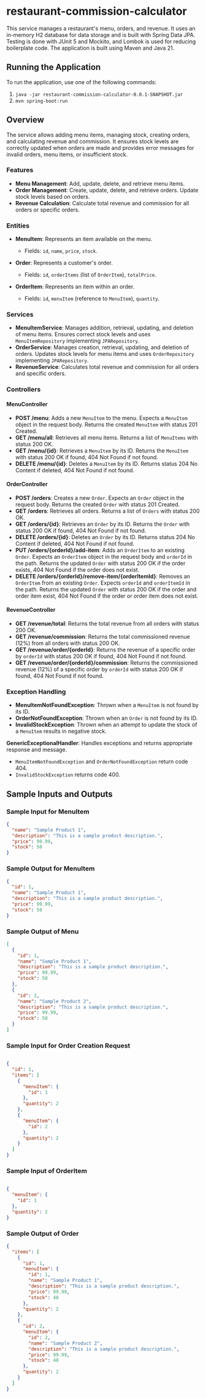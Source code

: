 # restaurant-commission-calculator

This service manages a restaurant's menu, orders, and revenue. It uses an in-memory H2 database for data storage and is built with Spring Data JPA. Testing is done with JUnit 5 and Mockito, and Lombok is used for reducing boilerplate code. The application is built using Maven and Java 21.

## Running the Application

To run the application, use one of the following commands:

1. `java -jar restaurant-commission-calculator-0.0.1-SNAPSHOT.jar`
2. `mvn spring-boot:run`

## Overview

The service allows adding menu items, managing stock, creating orders, and calculating revenue and commission. It ensures stock levels are correctly updated when orders are made and provides error messages for invalid orders, menu items, or insufficient stock.

### Features

- **Menu Management**: Add, update, delete, and retrieve menu items.
- **Order Management**: Create, update, delete, and retrieve orders. Update stock levels based on orders.
- **Revenue Calculation**: Calculate total revenue and commission for all orders or specific orders.

### Entities

- **MenuItem**: Represents an item available on the menu.
  - Fields: `id`, `name`, `price`, `stock`.

- **Order**: Represents a customer's order.
  - Fields: `id`, `orderItems` (list of `OrderItem`), `totalPrice`.

- **OrderItem**: Represents an item within an order.
  - Fields: `id`, `menuItem` (reference to `MenuItem`), `quantity`.

### Services

- **MenuItemService**: Manages addition, retrieval, updating, and deletion of menu items. Ensures correct stock levels and uses `MenuItemRepository` implementing `JPARepository`.
- **OrderService**: Manages creation, retrieval, updating, and deletion of orders. Updates stock levels for menu items and uses `OrderRepository` implementing `JPARepository`.
- **RevenueService**: Calculates total revenue and commission for all orders and specific orders.

### Controllers

#### MenuController

- **POST /menu**: Adds a new `MenuItem` to the menu. Expects a `MenuItem` object in the request body. Returns the created `MenuItem` with status 201 Created.
- **GET /menu/all**: Retrieves all menu items. Returns a list of `MenuItems` with status 200 OK.
- **GET /menu/{id}**: Retrieves a `MenuItem` by its ID. Returns the `MenuItem` with status 200 OK if found, 404 Not Found if not found.
- **DELETE /menu/{id}**: Deletes a `MenuItem` by its ID. Returns status 204 No Content if deleted, 404 Not Found if not found.

#### OrderController

- **POST /orders**: Creates a new `Order`. Expects an `Order` object in the request body. Returns the created `Order` with status 201 Created.
- **GET /orders**: Retrieves all orders. Returns a list of `Orders` with status 200 OK.
- **GET /orders/{id}**: Retrieves an `Order` by its ID. Returns the `Order` with status 200 OK if found, 404 Not Found if not found.
- **DELETE /orders/{id}**: Deletes an `Order` by its ID. Returns status 204 No Content if deleted, 404 Not Found if not found.
- **PUT /orders/{orderId}/add-item**: Adds an `OrderItem` to an existing `Order`. Expects an `OrderItem` object in the request body and `orderId` in the path. Returns the updated `Order` with status 200 OK if the order exists, 404 Not Found if the order does not exist.
- **DELETE /orders/{orderId}/remove-item/{orderItemId}**: Removes an `OrderItem` from an existing `Order`. Expects `orderId` and `orderItemId` in the path. Returns the updated `Order` with status 200 OK if the order and order item exist, 404 Not Found if the order or order item does not exist.

#### RevenueController

- **GET /revenue/total**: Returns the total revenue from all orders with status 200 OK.
- **GET /revenue/commission**: Returns the total commissioned revenue (12%) from all orders with status 200 OK.
- **GET /revenue/order/{orderId}**: Returns the revenue of a specific order by `orderId` with status 200 OK if found, 404 Not Found if not found.
- **GET /revenue/order/{orderId}/commission**: Returns the commissioned revenue (12%) of a specific order by `orderId` with status 200 OK if found, 404 Not Found if not found.

### Exception Handling

- **MenuItemNotFoundException**: Thrown when a `MenuItem` is not found by its ID.
- **OrderNotFoundException**: Thrown when an `Order` is not found by its ID.
- **InvalidStockException**: Thrown when an attempt to update the stock of a `MenuItem` results in negative stock.

**GenericExceptionalHandler**: Handles exceptions and returns appropriate response and message.
- `MenuItemNotFoundException` and `OrderNotFoundException` return code 404.
- `InvalidStockException` returns code 400.

## Sample Inputs and Outputs

### Sample Input for MenuItem

```json
{
  "name": "Sample Product 1",
  "description": "This is a sample product description.",
  "price": 99.99,
  "stock": 50
}
```
### Sample Output for MenuItem

```json
{
  "id": 1,
  "name": "Sample Product 1",
  "description": "This is a sample product description.",
  "price": 99.99,
  "stock": 50
}

```
### Sample Output of Menu

```json
[
  {
    "id": 1,
    "name": "Sample Product 1",
    "description": "This is a sample product description.",
    "price": 99.99,
    "stock": 50
  },
  {
    "id": 2,
    "name": "Sample Product 2",
    "description": "This is a sample product description.",
    "price": 99.99,
    "stock": 50
  }
]
```

### Sample Input for Order Creation Request

```json

{
  "id": 1,
  "items": [
    {
      "menuItem": {
        "id": 1
      },
      "quantity": 2
    },
    {
      "menuItem": {
        "id": 2
      },
      "quantity": 2
    }
  ]
}
```
### Sample Input of OrderItem

```json

{
  "menuItem": {
    "id": 1
  },
  "quantity": 2
}
```
### Sample Output of Order

```json
{
  "items": [
    {
      "id": 1,
      "menuItem": {
        "id": 1,
        "name": "Sample Product 1",
        "description": "This is a sample product description.",
        "price": 99.99,
        "stock": 48
      },
      "quantity": 2
    },
    {
      "id": 2,
      "menuItem": {
        "id": 2,
        "name": "Sample Product 2",
        "description": "This is a sample product description.",
        "price": 99.99,
        "stock": 48
      },
      "quantity": 2
    }
  ]
}

```
